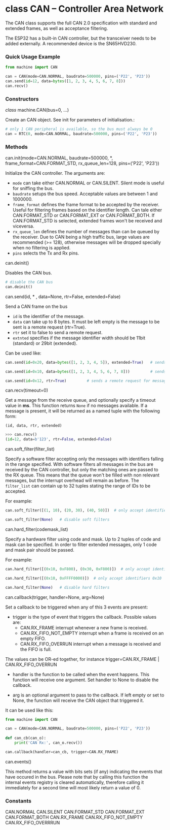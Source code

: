 # class CAN – Controller Area Network

The CAN class supports the full CAN 2.0 specification with standard and extended frames, as well as acceptance filtering.

The ESP32 has a built-in CAN controller, but the transceiver needs to be added externally. A recommended device is the SN65HVD230.

### Quick Usage Example

```python
from machine import CAN

can = CAN(mode=CAN.NORMAL, baudrate=500000, pins=('P22', 'P23'))
can.send(id=12, data=bytes([1, 2, 3, 4, 5, 6, 7, 8]))
can.recv()
```

### Constructors

<class><i>class</i> machine.CAN(bus=0, ...)</class>

Create an CAN object. See init for parameters of initialisation.:

```python
# only 1 CAN peripheral is available, so the bus must always be 0
can = RTC(0, mode=CAN.NORMAL, baudrate=500000, pins=('P22', 'P23'))
```

### Methods

<function>can.init(mode=CAN.NORMAL, baudrate=500000, *, frame_format=CAN.FORMAT_STD, rx_queue_len=128, pins=('P22', 'P23'))</function>

Initialize the CAN controller. The arguments are:

- ``mode`` can take either <constant>CAN.NORMAL</constant> or <constant>CAN.SILENT</constant>. Silent mode is useful for sniffing the bus.
- ``baudrate`` setups the bus speed. Acceptable values are between 1 and 1000000.
- ``frame_format`` defines the frame format to be accepted by the receiver. Useful for filtering frames based on the identifier length. Can tale either <constant>CAN.FORMAT_STD</constant> or <constant>CAN.FORMAT_EXT</constant> or <constant>CAN.FORMAT_BOTH</constant>. If <constant>CAN.FORMAT_STD</constant> is selected, extended frames won't be received and viceversa.
- ``rx_queue_len`` defines the number of messages than can be queued by the receiver. Due to CAN being a high traffic bus, large values are recommended (>= 128), otherwise messages will be dropped specially when no filtering is applied.
- ``pins`` selects the Tx and Rx pins.

<function>can.deinit()</function>

Disables the CAN bus.

```python
# disable the CAN bus
can.deinit()
```

<function>can.send(id, * , data=None, rtr=False, extended=False)</function>

Send a CAN frame on the bus

- ``id`` is the identifier of the message.
- ``data`` can take up to 8 bytes. It must be left empty is the message to be sent is a remote request (rtr=True).
- ``rtr`` set it to false to send a remote request.
- ``extnted`` specifies if the message identifier width should be 11bit (standard) or 29bit (extended).

Can be used like:

```python
can.send(id=0x20, data=bytes([1, 2, 3, 4, 5]), extended=True)   # sends 5 bytes with an extended identifier

can.send(id=0x10, data=bytes([1, 2, 3, 4, 5, 6, 7, 8]))         # sends 8 bytes with an standard identifier

can.send(id=0x12, rtr=True)         # sends a remote request for message id=0x12

```

<function>can.recv(timeout=0)</function>

Get a message from the receive queue, and optionally specify a timeout value in **ms**. This function returns ``None`` if no messages available.
If a message is present, it will be returned as a named tuple with the following form:

``(id, data, rtr, extended)``

```python
>>> can.recv()
(id=12, data=b'123', rtr=False, extended=False)
```

<function>can.soft_filter(filter_list)</function>

Specify a software filter accepting only the messages with identifiers falling in the range specified. With software filters all messages in the bus are received by the CAN controller, but only the matching ones are passed to the RX queue. This means that the queue won't be filled with non relevant messages, but the interrupt overhead will remain as before. The ``filter_list`` can contain up to 32 tuples stating the range of IDs to be accepted.

For example:

```python
can.soft_filter([(1, 10), (20, 30), (40, 50)])  # only accept identifiers from 1 to 10, from 20 to 30 and from 40 to 50.

can.soft_filter(None)   # disable soft filters
```

<function>can.hard_filter(codemask_list)</function>

Specify a hardware filter using code and mask. Up to 2 tuples of code and mask can be specified. In order to filter extended messages,
only 1 code and mask pair should be passed.

For example:

```python
can.hard_filter([(0x10, 0xF800), (0x30, 0xF800)])  # only accept identifiers 0x10 and 0x30

can.hard_filter([(0x10, 0xFFFF0000)])  # only accept identifiers 0x10

can.hard_filter(None)   # disable hard filters
```

<function>can.callback(trigger, handler=None, arg=None)</function>

Set a callback to be triggered when any of this 3 events are present: 

- trigger is the type of event that triggers the callback. Possible values are:
	- <constant>CAN.RX_FRAME</constant> interrupt whenever a new frame is received.
	- <constant>CAN.RX_FIFO_NOT_EMPTY</constant> interrupt when a frame is received on an empty FIFO.
	- <constant>CAN.RX_FIFO_OVERRUN</constant> interrupt when a message is received and the FIFO is full.

The values can be OR-ed together, for instance trigger=CAN.RX_FRAME | CAN.RX_FIFO_OVERRUN

- handler is the function to be called when the event happens. This function will receive one argument. Set handler to None to disable the callback.

- arg is an optional argument to pass to the callback. If left empty or set to None, the function will receive the CAN object that triggered it.


It can be used like this:

```python
from machine import CAN

can = CAN(mode=CAN.NORMAL, baudrate=500000, pins=('P22', 'P23'))
 
def can_cb(can_o):
    print('CAN Rx:', can_o.recv())

can.callback(handler=can_cb, trigger=CAN.RX_FRAME)
```

<function>can.events()</function>

This method returns a value with bits sets (if any) indicating the events that have occured in the bus. Please note that by calling this function the internal events registry is cleared automatically, therefore calling it immediately for a second time will most likely return a value of 0.


### Constants
<constant>CAN.NORMAL</constant> <constant>CAN.SILENT</constant> <constant>CAN.FORMAT_STD</constant> <constant>CAN.FORMAT_EXT</constant> <constant>CAN.FORMAT_BOTH</constant> <constant>CAN.RX_FRAME</constant> <constant>CAN.RX_FIFO_NOT_EMPTY</constant> <constant>CAN.RX_FIFO_OVERRRUN</constant>
